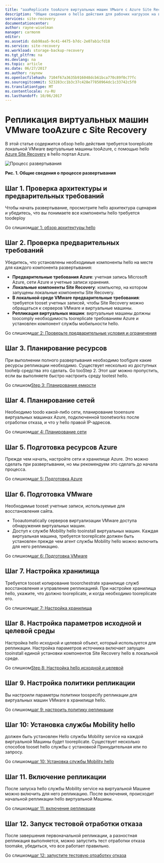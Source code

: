 ```yaml
---
title: "aaaReplicate tooAzure виртуальных машин VMware с Azure Site Recovery | Документы Microsoft"
description: "Общие сведения о hello действия для рабочих нагрузок на виртуальных машин VMware tooAzure репликации"
services: site-recovery
documentationcenter: 
author: rayne-wiselman
manager: carmonm
editor: 
ms.assetid: dab98aa5-9c41-4475-b7dc-2e07ab1cfd18
ms.service: site-recovery
ms.workload: storage-backup-recovery
ms.tgt_pltfrm: na
ms.devlang: na
ms.topic: article
ms.date: 06/27/2017
ms.author: raynew
ms.openlocfilehash: 7104f67a3635b916048dcb61bca770c89f0c77fc
ms.sourcegitcommit: 523283cc1b3c37c428e77850964dc1c33742c5f0
ms.translationtype: MT
ms.contentlocale: ru-RU
ms.lasthandoff: 10/06/2017
---
```

# <a name="replicate-vmware-vms-tooazure-with-site-recovery"></a>Репликация виртуальных машин VMware tooAzure с Site Recovery

В этой статье содержится обзор hello действия требуется tooreplicate локальной VMware виртуальные машины tooAzure, с помощью hello [Azure Site Recovery](site-recovery-overview.md) в hello портал Azure.


![Процесс развертывания](./media/vmware-walkthrough-overview/vmware-to-azure-process.png)

**Рис. 1. Общие сведения о процессе развертывания**

## <a name="step-1-review-architecture-and-prerequisites"></a>Шаг 1. Проверка архитектуры и предварительных требований

Чтобы начать развертывание, просмотрите hello архитектура сценария и убедитесь, что вы понимаете все компоненты hello требуется toodeploy

Go слишком[шаг 1: обзор архитектуры hello](vmware-walkthrough-architecture.md)


## <a name="step-2-review-prerequisites"></a>Шаг 2. Проверка предварительных требований

Убедитесь, что установлены необходимые компоненты hello на месте для каждого компонента развертывания:

- **Предварительные требования Azure**: учетная запись Microsoft Azure, сети Azure и учетные записи хранения.
- **Локальные компоненты Site Recovery**: компьютер, на котором запущены локальные компоненты Site Recovery.
- **В локальной среде VMware предварительные требования**: требуется tooset учетных записей, чтобы Site Recovery можно обращаться к серверов VMware и виртуальные машины.
- **Репликация виртуальных машин**: виртуальные машины должны toocomply необходимость tooreplicate требованиям Azure и установлен компонент службы мобильности hello.

Go слишком[шаг 2: Проверьте предварительные условия и ограничения](vmware-walkthrough-prerequisites.md)

## <a name="step-3-plan-capacity"></a>Шаг 3. Планирование ресурсов

При выполнении полного развертывания необходимо toofigure какие ресурсы репликации необходимо. Существует несколько из доступных toohelp средства это сделать. Go tooStep 2. Этот шаг можно пропустить, если вы выполняете быстро настроить среду tootest hello.

Go слишком[Step 3: Планирование емкости](vmware-walkthrough-capacity.md)

## <a name="step-4-plan-networking"></a>Шаг 4. Планирование сетей

Необходимо toodo какой-либо сети, планирование tooensure виртуальных машинах Azure, подключенной toonetworks после отработки отказа, и что у hello правой IP-адресов.

Go слишком[шаг 4: Планирование сети](vmware-walkthrough-network.md)

##  <a name="step-5-prepare-azure-resources"></a>Шаг 5. Подготовка ресурсов Azure

Прежде чем начать, настройте сети и хранилище Azure. Это можно сделать при развертывании, но мы рекомендуем это сделать до начала процесса.

Go слишком[шаг 5: Подготовка Azure](vmware-walkthrough-prepare-azure.md)


## <a name="step-6-prepare-vmware"></a>Шаг 6. Подготовка VMware

Необходимые tooset учетные записи, используемые для восстановления сайта.

- Tooautomatically серверов виртуализации VMware доступа обнаружения виртуальных машин.
- Доступ к службе Mobility hello tooinstall виртуальных машин. Каждая виртуальная машина, требуется tooreplicate должен быть установлен прежде чем агент службы Mobility hello можно включить для него репликацию.

Go слишком[шаг 6: Подготовка VMware](vmware-walkthrough-prepare-vmware.md)

## <a name="step-7-set-up-a-vault"></a>Шаг 7. Настройка хранилища

Требуется tooset копирование tooorchestrate хранилище служб восстановления и управление репликацией. При настройке хранилища hello, укажите, что должно tooreplicate, и когда необходимо tooreplicate его.

Go слишком[шаг 7: Настройка хранилища](vmware-walkthrough-create-vault.md)

## <a name="step-8-configure-source-and-target-settings"></a>Шаг 8. Настройка параметров исходной и целевой среды

Настройка hello исходной и целевой объект, который используется для репликации. Настройка параметров источника включает запущен tooinstall единой установки компонентов Site Recovery hello в локальной среде.

Go слишком[Step 8: Настройка hello исходной и целевой](vmware-walkthrough-source-target.md)

## <a name="step-9-set-up-a-replication-policy"></a>Шаг 9. Настройка политики репликации

Вы настроили параметры политики toospecify репликации для виртуальных машин VMware в хранилище hello.

Go слишком[шаг 9: настроить политику репликации](vmware-walkthrough-replication.md)

## <a name="step-10-install-hello-mobility-service"></a>Шаг 10: Установка службы Mobility hello

должен быть установлен Hello службы Mobility service на каждой виртуальной Машины будет tooreplicate. Существует несколько способов tooset hello службы с установкой Принудительная или по запросу.

Go слишком[шаг 10: Установка службы Mobility hello](vmware-walkthrough-install-mobility.md)

## <a name="step-11-enable-replication"></a>Шаг 11. Включение репликации

После запуска hello службы Mobility service на виртуальной Машине можно включить для него репликацию. После включения, происходит начальной репликации hello виртуальной Машины.

Go слишком[шаг 11: включение репликации](vmware-walkthrough-enable-replication.md)

## <a name="step-12-run-a-test-failover"></a>Шаг 12. Запуск тестовой отработки отказа

После завершения первоначальной репликации, а разностная репликация выполняется, можно запустить тест отработки отказа toomake, убедиться, что все работает правильно.

Go слишком[шаг 12: запустите тестовую отработку отказа](vmware-walkthrough-test-failover.md)
